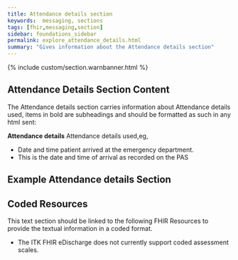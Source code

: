 ```yaml
---
title: Attendance details section
keywords:  messaging, sections
tags: [fhir,messaging,section]
sidebar: foundations_sidebar
permalink: explore_attendance_details.html
summary: "Gives information about the Attendance details section"
---
```


{% include custom/section.warnbanner.html %}

## Attendance Details Section Content ##
The Attendance details section carries information about Attendance details used, items in bold are subheadings and should be formatted as such in any html sent:

**Attendance details** Attendance details used,eg,

- Date and time patient arrived at the emergency department.
- This is the date and time of arrival as recorded on the PAS

## Example Attendance details Section ##

<script src="https://gist.github.com/IOPS-DEV/267964b88b286590ec7a33d6cb678c04.js"></script>

## Coded Resources ##

This text section should be linked to the following FHIR Resources to provide the textual information in a coded format.

- The ITK FHIR eDischarge does not currently support coded assessment scales.






